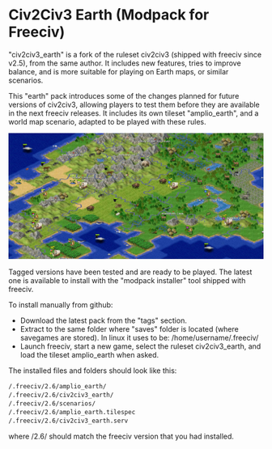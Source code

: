 # Civ2Civ3 Earth (Modpack for Freeciv)
"civ2civ3_earth" is a fork of the ruleset civ2civ3 (shipped with freeciv since v2.5), from the same author. It includes new features, tries to improve balance, and is more suitable for playing on Earth maps, or similar scenarios.

This "earth" pack introduces some of the changes planned for future versions of civ2civ3, allowing players to test them before they are available in the next freeciv releases. It includes its own tileset "amplio_earth", and a world map scenario, adapted to be played with these rules.

![Tileset view](/Screenshots/civ2civ3_earth-tileset.jpg?raw=true "Tileset view")

Tagged versions have been tested and are ready to be played. The latest one is available to install with the "modpack installer" tool shipped with freeciv.

To install manually from github:
* Download the latest pack from the "tags" section.
* Extract to the same folder where "saves" folder is located (where savegames are stored).
In linux it uses to be: /home/username/.freeciv/
* Launch freeciv, start a new game, select the ruleset civ2civ3_earth, and load the tileset amplio_earth when asked.

The installed files and folders should look like this:
```sh
/.freeciv/2.6/amplio_earth/
/.freeciv/2.6/civ2civ3_earth/
/.freeciv/2.6/scenarios/
/.freeciv/2.6/amplio_earth.tilespec
/.freeciv/2.6/civ2civ3_earth.serv
```
where /2.6/ should match the freeciv version that you had installed.


